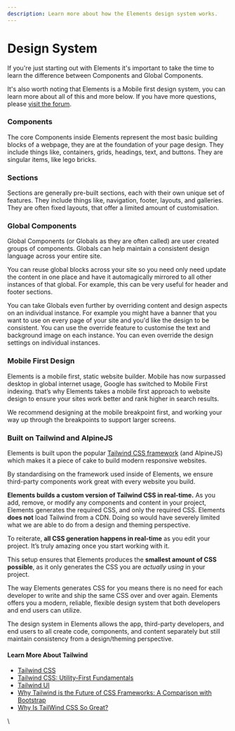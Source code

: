 ```yaml
---
description: Learn more about how the Elements design system works.
---
```


# Design System

If you're just starting out with Elements it's important to take the time to learn the difference between Components and Global Components.

It's also worth noting that Elements is a Mobile first design system, you can learn more about all of this and more below. If you have more questions, please [visit the forum](https://forums.realmacsoftware.com).

### Components

The core Components inside Elements represent the most basic building blocks of a webpage, they are at the foundation of your page design. They include things like, containers, grids, headings, text, and buttons. They are singular items, like lego bricks.

### Sections

Sections are generally pre-built sections, each with their own unique set of features. They include things like, navigation, footer, layouts, and galleries. They are often fixed layouts, that offer a limited amount of customisation.

### Global Components

Global Components (or Globals as they are often called) are user created groups of components. Globals can help maintain a consistent design language across your entire site.

You can reuse global blocks across your site so you need only need update the content in one place and have it automagically mirrored to all other instances of that global. For example, this can be very useful for header and footer sections.

You can take Globals even further by overriding content and design aspects on an individual instance. For example you might have a banner that you want to use on every page of your site and you'd like the design to be consistent. You can use the override feature to customise the text and background image on each instance. You can even override the design settings on individual instances.

### Mobile First Design

Elements is a mobile first, static website builder. Mobile has now surpassed desktop in global internet usage, Google has switched to Mobile First indexing. that’s why Elements takes a mobile first approach to website design to ensure your sites work better and rank higher in search results.

We recommend designing at the mobile breakpoint first, and working your way up through the breakpoints to support larger screens.

### Built on Tailwind and AlpineJS

Elements is built upon the popular [Tailwind CSS framework](https://tailwindcss.com/) (and AlpineJS) which makes it a piece of cake to build modern responsive websites.

By standardising on the framework used inside of Elements, we ensure third-party components work great with every website you build.&#x20;

**Elements builds a custom version of Tailwind CSS in real-time.** As you add, remove, or modify any components and content in your project, Elements generates the required CSS, and only the required CSS. Elements **does not** load Tailwind from a CDN. Doing so would have severely limited what we are able to do from a design and theming perspective.

To reiterate, **all CSS generation happens in real-time** as you edit your project. It’s truly amazing once you start working with it.

This setup ensures that Elements produces the **smallest amount of CSS possible**, as it only generates the CSS you are _actually using_ in your project.

The way Elements generates CSS for you means there is no need for each developer to write and ship the same CSS over and over again. Elements offers you a modern, reliable, flexible design system that both developers and end users can utilize.

The design system in Elements allows the app, third-party developers, and end users to all create code, components, and content separately but still maintain consistency from a design/theming perspective.

#### Learn More About Tailwind

* [Tailwind CSS](https://tailwindcss.com)
* [Tailwind CSS: Utility-First Fundamentals](https://tailwindcss.com/docs/utility-first)
* [Tailwind UI](https://tailwindui.com)
* [Why Tailwind is the Future of CSS Frameworks: A Comparison with Bootstrap](https://b-benjithomas.medium.com/why-tailwind-is-the-future-of-css-frameworks-a-comparison-with-bootstrap-aabe9a9c2166)
* [Why Is TailWind CSS So Great?](https://medium.com/codex/why-is-tailwind-css-so-great-20c407108ae1)



\
